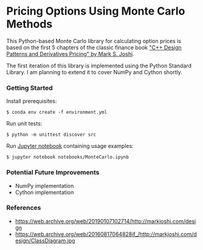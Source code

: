 # Pricing Options Using Monte Carlo Methods

This Python-based Monte Carlo library for calculating option prices is based on the first 5 chapters of the classic finance book ["C++ Design Patterns and Derivatives Pricing" by Mark S. Joshi][1].

The first iteration of this library is implemented using the Python Standard Library. I am planning to extend it to cover NumPy and Cython shortly.

### Getting Started

Install prerequisites:
```
$ conda env create -f environment.yml 
```

Run unit tests:
```
$ python -m unittest discover src
```

Run [Jupyter notebook](notebooks/MonteCarlo.ipynb) containing usage examples:
```
$ jupyter notebook notebooks/MonteCarlo.ipynb 
```

### Potential Future Improvements

* NumPy implementation
* Cython implementation

### References

* https://web.archive.org/web/20190107102714/http://markjoshi.com/design
* https://web.archive.org/web/20160817064828if_/http://markjoshi.com/design/ClassDiagram.jpg

[1]: https://www.amazon.com/Patterns-Derivatives-Pricing-Mathematics-Finance/dp/0521721628
